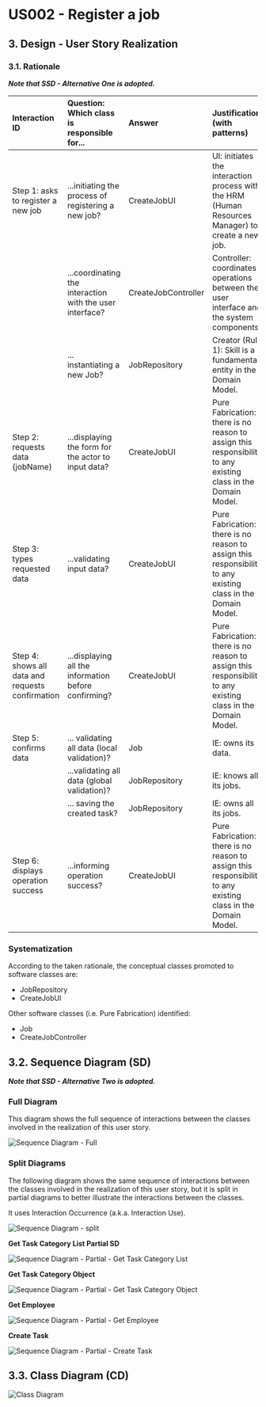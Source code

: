 # US002 - Register a job 

## 3. Design - User Story Realization 

### 3.1. Rationale

_**Note that SSD - Alternative One is adopted.**_

| Interaction ID                                       | Question: Which class is responsible for...                | Answer              | Justification (with patterns)                                                                          |
|:-----------------------------------------------------|:-----------------------------------------------------------|:--------------------|:-------------------------------------------------------------------------------------------------------|
| Step 1: asks to register a new job  		               | 	 ...initiating the process of registering a new job?      | CreateJobUI         | UI: initiates the interaction process with the HRM (Human Resources Manager) to create a new job.      |
| 			  		                                              | 	...coordinating the interaction with the user interface?  | CreateJobController | Controller: coordinates operations between the user interface and the system components.               |
| 			  		                                              | 	... instantiating a new Job?                              | JobRepository       | Creator (Rule 1): Skill is a fundamental entity in the Domain Model.                            |
| Step 2:  requests data (jobName)  		                 | 	...displaying the form for the actor to input data?						 | CreateJobUI         | Pure Fabrication: there is no reason to assign this responsibility to any existing class in the Domain Model. |
| Step 3: types requested data  		                     | 	...validating input data?                                 | CreateJobUI         | Pure Fabrication: there is no reason to assign this responsibility to any existing class in the Domain Model.                        |
| Step 4: shows all data and requests confirmation  		 | 	...displaying all the information before confirming?      | CreateJobUI         | Pure Fabrication: there is no reason to assign this responsibility to any existing class in the Domain Model.                                                 |
| Step 5: confirms data  		                            | 	... validating all data (local validation)?               | Job                 | IE: owns its data.                                            |
|                                                      | ...validating all data (global validation)?                | JobRepository       |   IE: knows all its jobs.                                                            |
|                                                      | ... saving the created task?                               | JobRepository       |                        IE: owns all its jobs.                                                              |
| Step 6: displays operation success  		                                         | ...informing operation success?							                     | CreateJobUI         | Pure Fabrication: there is no reason to assign this responsibility to any existing class in the Domain Model.                                                                                                       |              

### Systematization ##

According to the taken rationale, the conceptual classes promoted to software classes are: 

* JobRepository
* CreateJobUI

Other software classes (i.e. Pure Fabrication) identified: 

* Job
* CreateJobController


## 3.2. Sequence Diagram (SD)

_**Note that SSD - Alternative Two is adopted.**_

### Full Diagram

This diagram shows the full sequence of interactions between the classes involved in the realization of this user story.

![Sequence Diagram - Full](svg/us006-sequence-diagram-full.svg)

### Split Diagrams

The following diagram shows the same sequence of interactions between the classes involved in the realization of this user story, but it is split in partial diagrams to better illustrate the interactions between the classes.

It uses Interaction Occurrence (a.k.a. Interaction Use).

![Sequence Diagram - split](svg/us006-sequence-diagram-split.svg)

**Get Task Category List Partial SD**

![Sequence Diagram - Partial - Get Task Category List](svg/us006-sequence-diagram-partial-get-task-category-list.svg)

**Get Task Category Object**

![Sequence Diagram - Partial - Get Task Category Object](svg/us006-sequence-diagram-partial-get-task-category.svg)

**Get Employee**

![Sequence Diagram - Partial - Get Employee](svg/us006-sequence-diagram-partial-get-employee.svg)

**Create Task**

![Sequence Diagram - Partial - Create Task](svg/us006-sequence-diagram-partial-create-task.svg)

## 3.3. Class Diagram (CD)

![Class Diagram](svg/us006-class-diagram.svg)